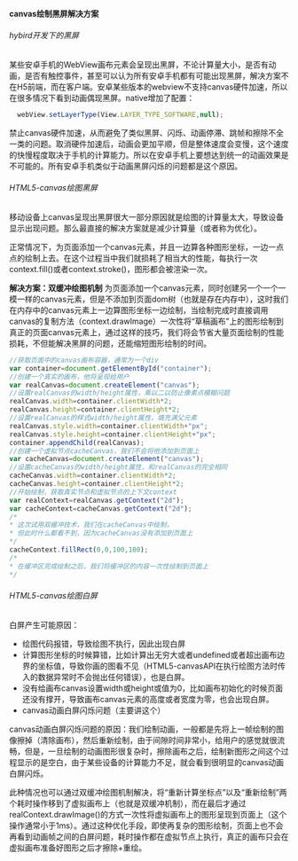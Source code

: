 #### canvas绘制黑屏解决方案

###### hybird开发下的黑屏

某些安卓手机的WebView画布元素会呈现出黑屏，不论计算量大小，是否有动画，是否有触控事件，甚至可以认为所有安卓手机都有可能出现黑屏，解决方案不在H5前端，而在客户端。安卓某些版本的webview不支持canvas硬件加速，所以在很多情况下看到动画偶现黑屏。native增加了配置：

```javascript
  webView.setLayerType(View.LAYER_TYPE_SOFTWARE,null);
````

禁止canvas硬件加速，从而避免了类似黑屏、闪烁、动画停滞、跳帧和擦除不全一类的问题。取消硬件加速后，动画会更加平顺，但是整体速度会变慢，这个速度的快慢程度取决于手机的计算能力。所以在安卓手机上要想达到统一的动画效果是不可能的。所有安卓手机类似于动画黑屏闪烁的问题都是这个原因。

###### HTML5-canvas绘图黑屏
移动设备上canvas呈现出黑屏很大一部分原因就是绘图的计算量太大，导致设备显示出现问题。那么最直接的解决方案就是减少计算量（或者称为优化）。

正常情况下，为页面添加一个canvas元素，并且一边算各种图形坐标，一边一点点的绘制上去。在这个过程当中我们就损耗了相当大的性能，每执行一次context.fill()或者context.stroke()，图形都会被渲染一次。

**解决方案：双缓冲绘图机制**
为页面添加一个canvas元素，同时创建另一个一个一模一样的canvas元素，但是不添加到页面dom树（也就是存在内存中），这时我们在内存中的canvas元素上一边算图形坐标一边绘制，当绘制完成时直接调用canvas的复制方法（context.drawImage）一次性将“草稿画布”上的图形绘制到真正的页面canvas元素上，通过这样的技巧，我们将会节省大量页面绘制的性能损耗，不但能解决黑屏的问题，还能缩短图形绘制的时间。

```javascript
//获取页面中的canvas画布容器，通常为一个div
var container=document.getElementById("container");
//创建一个真实的画布，他将呈现给用户
var realCanvas=document.createElement("canvas");
//设置realCanvas的width/height属性，乘以二以防止像素点模糊问题
realCanvas.width=container.clientWidth*2;
realCanvas.height=container.clientHeight*2;
//设置realCanvas的样式width/height属性，填充满父元素
realCanvas.style.width=container.clientWidth+"px";
realCanvas.style.height=container.clientHeight+"px";
container.appendChild(realCanvas);
//创建一个虚拟节点cacheCanvas，我们不会将他添加到页面上
var cacheCanvas=document.createElement("canvas");
//设置cacheCanvas的width/height属性，和realCanvas的完全相同
cacheCanvas.width=container.clientWidth*2;
cacheCanvas.height=container.clientHeight*2;
//开始绘制，获取真实节点和虚拟节点的上下文context
var realContext=realCanvas.getContext("2d");
var cacheContext=cacheCanvas.getContext("2d");
/*
* 这次试用双缓冲技术，我们在cacheCanvas中绘制，
* 但此时什么都看不到，因为cacheCanvas没有添加到页面上
*/
cacheContext.fillRect(0,0,100,100);
/*
* 在缓冲区完成绘制之后，我们将缓冲区的内容一次性绘制到页面上
*/
```

###### HTML5-canvas绘图白屏

白屏产生可能原因：

* 绘图代码报错，导致绘图不执行，因此出现白屏
* 计算图形坐标的时候算错，比如计算出无穷大或者undefined或者超出画布边界的坐标值，导致你画的图看不见（HTML5-canvasAPI在执行绘图方法时传入的数据异常时不会抛出任何错误），也是白屏。
* 没有给画布canvas设置width或height或值为0，比如画布初始化的时候页面还没有撑开，导致画布canvas元素的高度或者宽度为零，也会出现白屏。
* canvas动画白屏闪烁问题（主要讲这个）

canvas动画白屏闪烁问题的原因：我们绘制动画，一般都是先将上一帧绘制的图像擦掉（清除画布），然后重新绘制，由于间隙时间非常小，给用户的感觉就很流畅，但是，一旦绘制的动画图形很复杂时，擦除画布之后，绘制新图形之间这个过程显示的是空白，由于某些设备的计算能力不足，就会看到很明显的canvas动画白屏闪烁。

此种情况也可以通过双缓冲绘图机制解决，将“重新计算坐标点”以及“重新绘制”两个耗时操作移到了虚拟画布上（也就是双缓冲机制），而在最后才通过realContext.drawImage()的方式一次性将虚拟画布上的图形呈现到页面上（这个操作通常小于1ms）。通过这种优化手段，即使再复杂的图形绘制，页面上也不会再看到动画帧之间的白屏问题，耗时操作都在虚拟节点上执行，真正的画布只会在虚拟画布准备好图形之后才擦除+重绘。







